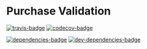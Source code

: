 # Purchase Validation

[![travis-badge]][travis]
[![codecov-badge]][codecov]

[![dependencies-badge]][dependencies]
[![dev-dependencies-badge]][dev-dependencies]

[codecov-badge]: https://codecov.io/gh/jourdanrodrigues/purchase-validation/branch/master/graph/badge.svg
[codecov]: https://codecov.io/gh/jourdanrodrigues/purchase-validation
[travis-badge]: https://travis-ci.org/jourdanrodrigues/purchase-validation.svg?branch=master
[travis]: https://travis-ci.org/jourdanrodrigues/purchase-validation?branch=master
[dependencies-badge]: https://david-dm.org/jourdanrodrigues/purchase-validation.svg
[dependencies]: https://david-dm.org/jourdanrodrigues/purchase-validation
[dev-dependencies-badge]: https://david-dm.org/jourdanrodrigues/purchase-validation/dev-status.svg
[dev-dependencies]: https://david-dm.org/jourdanrodrigues/purchase-validation?type=dev
